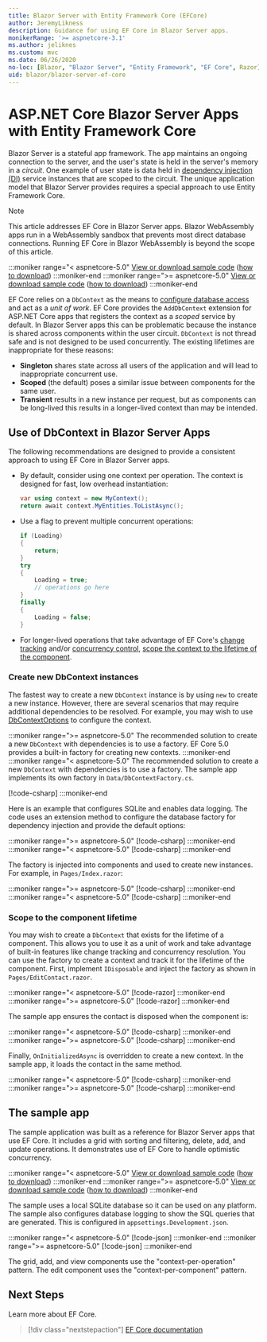 ```yaml
---
title: Blazor Server with Entity Framework Core (EFCore)
author: JeremyLikness
description: Guidance for using EF Core in Blazor Server apps.
monikerRange: '>= aspnetcore-3.1'
ms.author: jeliknes
ms.custom: mvc
ms.date: 06/26/2020
no-loc: [Blazor, "Blazor Server", "Entity Framework", "EF Core", Razor]
uid: blazor/blazor-server-ef-core
---
```

# ASP.NET Core Blazor Server Apps with Entity Framework Core

Blazor Server is a stateful app framework. The app maintains an ongoing connection to the server, and the user's state is held in the server's memory in a *circuit*. One example of user state is data held in [dependency injection (DI)](xref:fundamentals/dependency-injection) service instances that are scoped to the circuit. The unique application model that Blazor Server provides requires a special approach to use Entity Framework Core. 

> [!NOTE]
> This article addresses EF Core in Blazor Server apps. Blazor WebAssembly apps run in a WebAssembly sandbox that prevents most direct database connections. Running EF Core in Blazor WebAssembly is beyond the scope of this article.

:::moniker range="< aspnetcore-5.0"
[View or download sample code](https://github.com/dotnet/AspNetCore.Docs/tree/master/aspnetcore/blazor/common/samples/3.x/BlazorServerEFCoreSample) ([how to download](xref:index#how-to-download-a-sample))
:::moniker-end
:::moniker range=">= aspnetcore-5.0"
[View or download sample code](https://github.com/dotnet/AspNetCore.Docs/tree/master/aspnetcore/blazor/common/samples/5.x/BlazorServerEFCoreSample) ([how to download](xref:index#how-to-download-a-sample))
:::moniker-end

EF Core relies on a `DbContext` as the means to [configure database access](https://docs.microsoft.com/ef/core/miscellaneous/configuring-dbcontext) and act as a _unit of work_. EF Core provides the `AddDbContext` extension for ASP.NET Core apps that registers the context as a _scoped_ service by default. In Blazor Server apps this can be problematic because the instance is shared across components within the user circuit. `DbContext` is not thread safe and is not designed to be used concurrently. The existing lifetimes are inappropriate for these reasons:

* **Singleton** shares state across all users of the application and will lead to inappropriate concurrent use.
* **Scoped** (the default) poses a similar issue between components for the same user.
* **Transient** results in a new instance per request, but as components can be long-lived this results in a longer-lived context than may be intended.

## Use of DbContext in Blazor Server Apps

The following recommendations are designed to provide a consistent approach to using EF Core in Blazor Server apps. 

* By default, consider using one context per operation. The context is designed for fast, low overhead instantiation:

    ```csharp
    var using context = new MyContext();
    return await context.MyEntities.ToListAsync();
    ```
* Use a flag to prevent multiple concurrent operations:

    ```csharp
    if (Loading)
    {
        return;
    }
    try 
    {
        Loading = true;
        // operations go here
    }
    finally 
    {
        Loading = false;
    }
    ```

* For longer-lived operations that take advantage of EF Core's [change tracking](https://docs.microsoft.com/ef/core/querying/tracking) and/or [concurrency control](https://docs.microsoft.com/ef/core/saving/concurrency), [scope the context to the lifetime of the component](#scope-to-the-component-lifetime).

### Create new DbContext instances

The fastest way to create a new `DbContext` instance is by using `new` to create a new instance. However, there are several scenarios that may require additional dependencies to be resolved. For example, you may wish to use [DbContextOptions](https://docs.microsoft.com/ef/core/miscellaneous/configuring-dbcontext#configuring-dbcontextoptions) to configure the context. 

:::moniker range=">= aspnetcore-5.0"
The recommended solution to create a new `DbContext` with dependencies is to use a factory. EF Core 5.0 provides a built-in factory for creating new contexts.
:::moniker-end
:::moniker range="< aspnetcore-5.0"
The recommended solution to create a new `DbContext` with dependencies is to use a factory. The sample app implements its own factory in `Data/DbContextFactory.cs`. 

[!code-csharp[](./common/samples/3.x/BlazorServerEFCoreSample/BlazorServerDbContextExample/Data/DbContextFactory.cs)]
:::moniker-end

Here is an example that configures SQLite and enables data logging. The code uses an extension method to configure the database factory for dependency injection and provide the default options:

:::moniker range=">= aspnetcore-5.0"
[!code-csharp[](./common/samples/5.x/BlazorServerEFCoreSample/BlazorServerDbContextExample/Startup.cs?range=29-31)]
:::moniker-end
:::moniker range="< aspnetcore-5.0"
[!code-csharp[](./common/samples/3.x/BlazorServerEFCoreSample/BlazorServerDbContextExample/Startup.cs?range=29-31)]
:::moniker-end

The factory is injected into components and used to create new instances. For example, in `Pages/Index.razor`:

:::moniker range=">= aspnetcore-5.0"
[!code-csharp[](./common/samples/5.x/BlazorServerEFCoreSample/BlazorServerDbContextExample/Pages/Index.razor?range=199-212)]
:::moniker-end
:::moniker range="< aspnetcore-5.0"
[!code-csharp[](./common/samples/3.x/BlazorServerEFCoreSample/BlazorServerDbContextExample/Pages/Index.razor?range=199-212)]
:::moniker-end

### Scope to the component lifetime

You may wish to create a `DbContext` that exists for the lifetime of a component. This allows you to use it as a unit of work and take advantage of built-in features like change tracking and concurrency resolution.
You can use the factory to create a context and track it for the lifetime of the component. First, implement `IDisposable` and inject the factory as shown in `Pages/EditContact.razor`.

:::moniker range="< aspnetcore-5.0"
[!code-razor[](./common/samples/3.x/BlazorServerEFCoreSample/BlazorServerDbContextExample/Pages/EditContact.razor?range=5-7)]
:::moniker-end
:::moniker range=">= aspnetcore-5.0"
[!code-razor[](./common/samples/5.x/BlazorServerEFCoreSample/BlazorServerDbContextExample/Pages/EditContact.razor?range=5-7)]
:::moniker-end

The sample app ensures the contact is disposed when the component is:

:::moniker range="< aspnetcore-5.0"
[!code-csharp[](./common/samples/3.x/BlazorServerEFCoreSample/BlazorServerDbContextExample/Pages/EditContact.razor?range=181-184)]
:::moniker-end
:::moniker range=">= aspnetcore-5.0"
[!code-csharp[](./common/samples/5.x/BlazorServerEFCoreSample/BlazorServerDbContextExample/Pages/EditContact.razor?range=181-184)]
:::moniker-end

Finally, `OnInitializedAsync` is overridden to create a new context. In the sample app, it loads the contact in the same method.

:::moniker range="< aspnetcore-5.0"
[!code-csharp[](./common/samples/3.x/BlazorServerEFCoreSample/BlazorServerDbContextExample/Pages/EditContact.razor?range=89-104)]
:::moniker-end
:::moniker range=">= aspnetcore-5.0"
[!code-csharp[](./common/samples/5.x/BlazorServerEFCoreSample/BlazorServerDbContextExample/Pages/EditContact.razor?range=89-104)]
:::moniker-end

## The sample app

The sample application was built as a reference for Blazor Server apps that use EF Core. It includes a grid with sorting and filtering, delete, add, and update operations. It demonstrates use of EF Core to handle optimistic concurrency.

:::moniker range="< aspnetcore-5.0"
[View or download sample code](https://github.com/dotnet/AspNetCore.Docs/tree/master/aspnetcore/blazor/common/samples/3.x/BlazorServerEFCoreSample) ([how to download](xref:index#how-to-download-a-sample))
:::moniker-end
:::moniker range=">= aspnetcore-5.0"
[View or download sample code](https://github.com/dotnet/AspNetCore.Docs/tree/master/aspnetcore/blazor/common/samples/5.x/BlazorServerEFCoreSample) ([how to download](xref:index#how-to-download-a-sample))
:::moniker-end

The sample uses a local SQLite database so it can be used on any platform. The sample also configures database logging to show the SQL queries that are generated. This is configured in `appsettings.Development.json`. 

:::moniker range="< aspnetcore-5.0"
[!code-json[](./common/samples/3.x/BlazorServerEFCoreSample/BlazorServerDbContextExample/appsettings.Development.json?highlight=8)] 
:::moniker-end
:::moniker range=">= aspnetcore-5.0"
[!code-json[](./common/samples/5.x/BlazorServerEFCoreSample/BlazorServerDbContextExample/appsettings.Development.json?highlight=8)] 
:::moniker-end

The grid, add, and view components use the "context-per-operation" pattern. The edit component uses the "context-per-component" pattern.

## Next Steps

Learn more about EF Core.

> [!div class="nextstepaction"]
> [EF Core documentation](https://docs.microsoft.com/ef/)